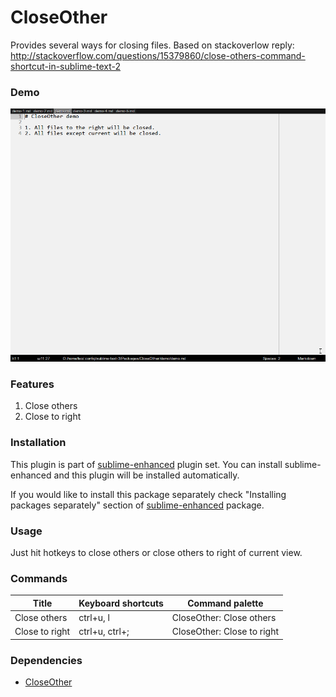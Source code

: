 # CloseOther

Provides several ways for closing files. Based on stackoverlow reply:
http://stackoverflow.com/questions/15379860/close-others-command-shortcut-in-sublime-text-2


### Demo

![Demo](https://github.com/shagabutdinov/sublime-enhanced-demos/raw/master/close_other.gif "Demo")


### Features

1. Close others
2. Close to right


### Installation

This plugin is part of [sublime-enhanced](http://github.com/shagabutdinov/sublime-enhanced)
plugin set. You can install sublime-enhanced and this plugin will be installed
automatically.

If you would like to install this package separately check "Installing packages
separately" section of [sublime-enhanced](http://github.com/shagabutdinov/sublime-enhanced)
package.


### Usage

Just hit hotkeys to close others or close others to right of current view.


### Commands

| Title          | Keyboard shortcuts | Command palette            |
|----------------|--------------------|----------------------------|
| Close others   | ctrl+u, l          | CloseOther: Close others   |
| Close to right | ctrl+u, ctrl+;     | CloseOther: Close to right |


### Dependencies

* [CloseOther](https://github.com/shagabutdinov/sublime-close-other)